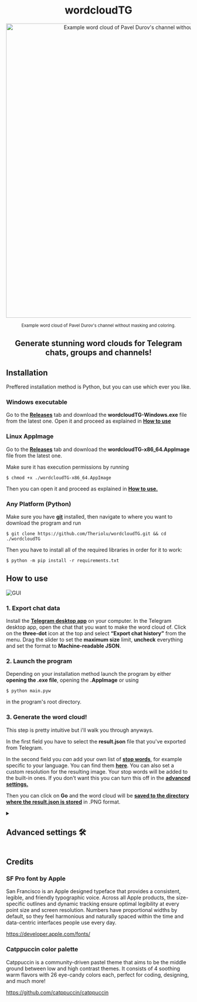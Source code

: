 <h1 align="center">wordcloudTG</h1>
<p align="center">
  <img width="800" src="https://github.com/user-attachments/assets/22a15262-6b59-425e-9770-e6aafd1fb5c4" alt="Example word cloud of Pavel Durov's channel without masking and coloring">
</p>
<p align="center">
  <sup>Example word cloud of Pavel Durov's channel without masking and coloring.</sup>
</p>
<h2 align="center">Generate stunning word clouds for Telegram chats, groups and channels!</h2>


## Installation
Preffered installation method is Python, but you can use which ever you like.
### Windows executable
Go to the [**Releases**](https://github.com/Theriolu/wordcloudTG/releases) tab and download the **wordcloudTG-Windows.exe** file from the latest one.
Open it and proceed as explained in [**How to use**](https://github.com/Theriolu/wordcloudTG#how-to-use)

### Linux AppImage
Go to the [**Releases**](https://github.com/Theriolu/wordcloudTG/releases) tab and download the **wordcloudTG-x86_64.AppImage** file from the latest one.

Make sure it has execution permissions by running
```
$ chmod +x ./wordcloudTG-x86_64.AppImage
```
Then you can open it and proceed as explained in [**How to use.**](https://github.com/Theriolu/wordcloudTG#how-to-use)

### Any Platform (Python)
Make sure you have [**git**](https://git-scm.com/) installed, then navigate to where you want to download the program and run 
```
$ git clone https://github.com/Theriolu/wordcloudTG.git && cd ./wordcloudTG
```
Then you have to install all of the required libraries in order for it to work:
```
$ python -m pip install -r requirements.txt
```
## How to use
![GUI](https://github.com/user-attachments/assets/9527aea1-5504-484a-b0bb-2f7835c7d035)
### 1. Export chat data
Install the [**Telegram desktop app**](https://desktop.telegram.org/) on your computer.
In the Telegram desktop app, open the chat that you want to make the word cloud of.
Click on the **three-dot** icon at the top and select **“Export chat history”** from the menu.
Drag the slider to set the **maximum size** limit, **uncheck** everything and set the format to **Machine-readable JSON**.

### 2. Launch the program
Depending on your installation method launch the program by either **opening the .exe file**, opening the **.AppImage** or using
```
$ python main.pyw
```
in the program's root directory.

### 3. Generate the word cloud!
This step is pretty intuitive but i'll walk you through anyways.

In the first field you have to select the **result.json** file that you've exported from Telegram.

In the second field you *can* add your own list of [**stop words**](https://en.wikipedia.org/wiki/Stop_word), for example specific to your language. You can find them [**here**](https://github.com/stopwords-iso/). You can also set a custom resolution for the resulting image. Your stop words will be added to the built-in ones. If you don't want this you can turn this off in the [**advanced settings.**](https://github.com/Theriolu/wordcloudTG#advanced-settings-%EF%B8%8F)

Then you can click on **Go** and the word cloud will be <ins>**saved to the directory where the result.json is stored**</ins> in .PNG format.

<details>
<summary><h2>Advanced settings 🛠️</h2></summary>
<p align="center">
  <img src="https://github.com/user-attachments/assets/c87ebdbf-bbcd-4edd-a3bb-facd686ff687" alt="Advanced GUI">
</p>

Advanced settings let you tweak your word cloud to get a better looking result and add aditional generation options:
  
* **Mask** - Makes the words flow in a custom shape.
  * When using a mask the resulting image will be the same resolution as the mask.
  * Mask can be any color you want, where masked out area shold be **#FFFFFF** white.
* **Mask Color Inheritance** - Makes the words inherit their color from the mask based on their position.

<img src="https://github.com/user-attachments/assets/69dae8a0-175c-4ce9-a8ba-81e3fde92f2c" width="500" alt="Example word cloud of Pavel Durov's channel with masking and coloring">

<sup>Example word clouds of Pavel Durov's channel with masking and coloring</sup>

* **Custom Font Support** - Use a custom font in OTF or TTF format.
* **Word Limit** - Define the maximum amount of words used.
* **Font Size** - Define a range of font sizes.
* **Repeat Words** - Repeat already used words until the maximum word limit is reached.
* **Transparent Background** - Only render the words, without the background.
* **Only Use Custom Stopwords** - Use only the stopwords that you've added. (without the built-in ones)
</details>

## Credits
### SF Pro font by Apple
San Francisco is an Apple designed typeface that provides a consistent, legible, and friendly typographic voice. Across all Apple products, the size-specific outlines and dynamic tracking ensure optimal legibility at every point size and screen resolution. Numbers have proportional widths by default, so they feel harmonious and naturally spaced within the time and data-centric interfaces people use every day.

https://developer.apple.com/fonts/

### Catppuccin color palette
Catppuccin is a community-driven pastel theme that aims to be the middle ground between low and high contrast themes. It consists of 4 soothing warm flavors with 26 eye-candy colors each, perfect for coding, designing, and much more!

https://github.com/catppuccin/catppuccin
